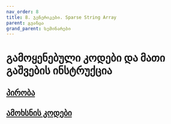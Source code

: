 ```yaml
---
nav_order: 8
title: 8. ჯენერიკები. Sparse String Array
parent: გვანცა
grand_parent: სემინარები
---
```


# გამოყენებული კოდები და მათი გაშვების ინსტრუქცია

## [პირობა](https://freeuni-paradigms.github.io/exercises/sparse_string_array/problem.pdf)

## [ამოხსნის კოდები](https://github.com/freeuni-paradigms/freeuni-paradigms.github.io/tree/master/content/seminars/Gvantsa/S8_generics_sparse_string_array)